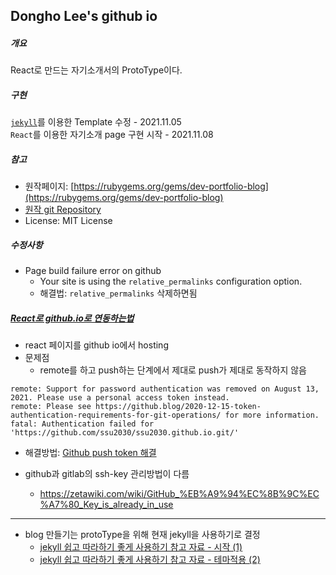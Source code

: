 
## Dongho Lee's github io

##### 개요
React로 만드는 자기소개서의 ProtoType이다.

##### 구현
[`jekyll`](https://nachwon.github.io/jekyllblog/)를 이용한 Template 수정 - 2021.11.05 <br>
`React`를 이용한 자기소개 page 구현 시작 - 2021.11.08

##### 참고
- 원작페이지: [https://rubygems.org/gems/dev-portfolio-blog](https://rubygems.org/gems/dev-portfolio-blog)
- [원작 git Repository](https://github.com/rohitjain00/dev-portfolio-blog/)
- License: MIT License

##### 수정사항
- Page build failure error on github
  - Your site is using the `relative_permalinks` configuration option.
  - 해결법: `relative_permalinks` 삭제하면됨

##### [React로 github.io로 연동하는법](https://www.hohyeonmoon.com/blog/react-js-github-pages-deploy/)
- react 페이지를 github io에서 hosting
- 문제점
  - remote를 하고 push하는 단계에서 제대로 push가 제대로 동작하지 않음
``` shell
remote: Support for password authentication was removed on August 13, 2021. Please use a personal access token instead.
remote: Please see https://github.blog/2020-12-15-token-authentication-requirements-for-git-operations/ for more information.
fatal: Authentication failed for 'https://github.com/ssu2030/ssu2030.github.io.git/'
```
- 해결방법: [Github push token 해결](https://hyeo-noo.tistory.com/184)

- github과 gitlab의 ssh-key 관리방법이 다름
  - https://zetawiki.com/wiki/GitHub_%EB%A9%94%EC%8B%9C%EC%A7%80_Key_is_already_in_use
  
----------

- blog 만들기는 protoType을 위해 현재 jekyll을 사용하기로 결정
  - [jekyll 쉽고 따라하기 좋게 사용하기 참고 자료 - 시작 (1)](https://zeddios.tistory.com/1222)
  - [jekyll 쉽고 따라하기 좋게 사용하기 참고 자료 - 테마적용 (2)](https://zeddios.tistory.com/1223)

